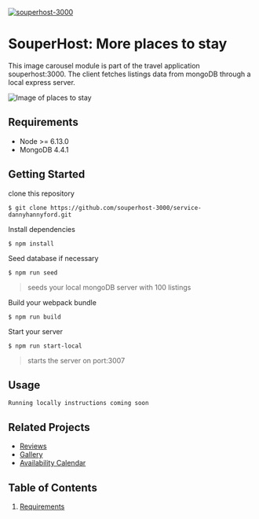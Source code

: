 [![souperhost-3000](https://circleci.com/gh/souperhost-3000/service-dannyhannyford.svg?style=shield)](https://circleci.com/gh/souperhost-3000/service-dannyhannyford)

# SouperHost: More places to stay

This image carousel module is part of the travel application souperhost:3000. The client fetches listings data from mongoDB through a local express server.

![Image of places to stay](https://i.imgur.com/6fTc2k8.png)

## Requirements

- Node >= 6.13.0
- MongoDB 4.4.1

## Getting Started

clone this repository

`$ git clone https://github.com/souperhost-3000/service-dannyhannyford.git`

Install dependencies

`$ npm install`

Seed database if necessary

`$ npm run seed`
> seeds your local mongoDB server with 100 listings

Build your webpack bundle

`$ npm run build`

Start your server

`$ npm run start-local`
> starts the server on port:3007

## Usage

`Running locally instructions coming soon`

## Related Projects

  - [Reviews](https://github.com/souperhost-3000/service-chris)
  - [Gallery](https://github.com/souperhost-3000/service-eric)
  - [Availability Calendar](https://github.com/souperhost-3000/service-day-glow)

## Table of Contents
1. [Requirements](#requirements)
